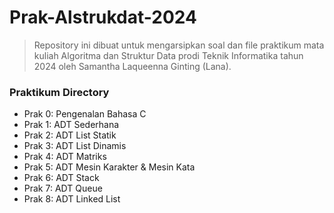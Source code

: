 # Prak-Alstrukdat-2024

> Repository ini dibuat untuk mengarsipkan soal dan file praktikum mata kuliah Algoritma dan Struktur Data prodi Teknik Informatika tahun 2024 oleh Samantha Laqueenna Ginting (Lana).

### Praktikum Directory
- Prak 0: Pengenalan Bahasa C
- Prak 1: ADT Sederhana
- Prak 2: ADT List Statik
- Prak 3: ADT List Dinamis
- Prak 4: ADT Matriks
- Prak 5: ADT Mesin Karakter & Mesin Kata
- Prak 6: ADT Stack
- Prak 7: ADT Queue
- Prak 8: ADT Linked List